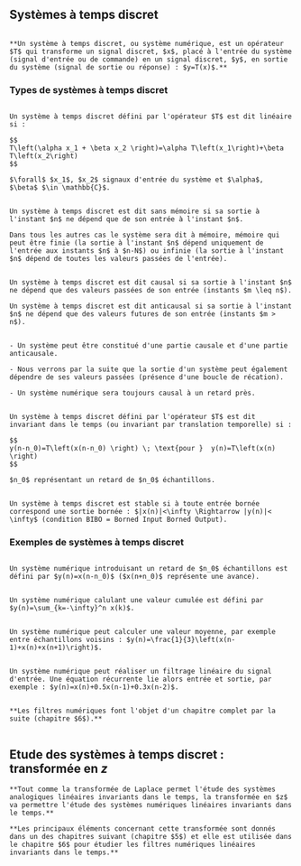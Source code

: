  ## Systèmes à temps discret

```{prf:definition} Systèmes numériques

**Un système à temps discret, ou système numérique, est un opérateur $T$ qui transforme un signal discret, $x$, placé à l'entrée du système (signal d'entrée ou de commande) en un signal discret, $y$, en sortie du système (signal de sortie ou réponse) : $y=T(x)$.**
```    
    
### Types de systèmes à temps discret
        
```{prf:definition} Systèmes linéaires

Un système à temps discret défini par l'opérateur $T$ est dit linéaire si :

$$
T\left(\alpha x_1 + \beta x_2 \right)=\alpha T\left(x_1\right)+\beta T\left(x_2\right)
$$
        
$\forall$ $x_1$, $x_2$ signaux d'entrée du système et $\alpha$, $\beta$ $\in \mathbb{C}$.

```
```{prf:definition} Systèmes sans mémoire

Un système à temps discret est dit sans mémoire si sa sortie à l'instant $n$ ne dépend que de son entrée à l'instant $n$. 
        
Dans tous les autres cas le système sera dit à mémoire, mémoire qui peut être finie (la sortie à l'instant $n$ dépend uniquement de l'entrée aux instants $n$ à $n-N$) ou infinie (la sortie à l'instant $n$ dépend de toutes les valeurs passées de l'entrée).
```       
```{prf:definition} Systèmes causaux

Un système à temps discret est dit causal si sa sortie à l'instant $n$ ne dépend que des valeurs passées de son entrée (instants $m \leq n$). 

Un système à temps discret est dit anticausal si sa sortie à l'instant $n$ ne dépend que des valeurs futures de son entrée (instants $m > n$).
```
```{prf:remark}

- Un système peut être constitué d'une partie causale et d'une partie anticausale.

- Nous verrons par la suite que la sortie d'un système peut également dépendre de ses valeurs passées (présence d'une boucle de récation).

- Un système numérique sera toujours causal à un retard près.

```        
```{prf:definition} Systèmes invariants dans le temps

Un système à temps discret défini par l'opérateur $T$ est dit invariant dans le temps (ou invariant par translation temporelle) si :

$$
y(n-n_0)=T\left(x(n-n_0) \right) \; \text{pour }  y(n)=T\left(x(n) \right)
$$

$n_0$ représentant un retard de $n_0$ échantillons.
```       
```{prf:definition} Systèmes stables

Un système à temps discret est stable si à toute entrée bornée correspond une sortie bornée : $|x(n)|<\infty \Rightarrow |y(n)|< \infty$ (condition BIBO = Borned Input Borned Output). 
```

### Exemples de systèmes à temps discret
        
```{prf:example} Introduction d'un retard

Un système numérique introduisant un retard de $n_0$ échantillons est défini par $y(n)=x(n-n_0)$ ($x(n+n_0)$ représente une avance).
```

```{prf:example} Calcul d'une valeur cumulée

Un système numérique calulant une valeur cumulée est défini par $y(n)=\sum_{k=-\infty}^n x(k)$.
```      
```{prf:example} Calcul d'une valeur moyenne

Un système numérique peut calculer une valeur moyenne, par exemple entre échantillons voisins : $y(n)=\frac{1}{3}\left(x(n-1)+x(n)+x(n+1)\right)$.
``` 

```{prf:example} Filtres numériques

Un système numérique peut réaliser un filtrage linéaire du signal d'entrée. Une équation récurrente lie alors entrée et sortie, par exemple : $y(n)=x(n)+0.5x(n-1)+0.3x(n-2)$.
```

```{note}

**Les filtres numériques font l'objet d'un chapitre complet par la suite (chapitre $6$).**
       
```
        
## Etude des systèmes à temps discret : transformée en $z$

```{note}
**Tout comme la transformée de Laplace permet l'étude des systèmes analogiques linéaires invariants dans le temps, la transformée en $z$ va permettre l'étude des systèmes numériques linéaires invariants dans le temps.**

**Les principaux éléments concernant cette transformée sont donnés dans un des chapitres suivant (chapitre $5$) et elle est utilisée dans le chapitre $6$ pour étudier les filtres numériques linéaires invariants dans le temps.**
```
